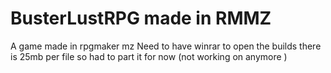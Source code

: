 # BusterLustRPG made in RMMZ
A game made in rpgmaker mz
Need to have winrar to open the builds there is 25mb per file so had to  part it for now
(not working on anymore )

